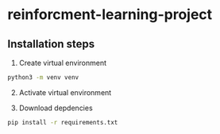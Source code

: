 # reinforcment-learning-project

## Installation steps
1. Create virtual environment
```bash
python3 -m venv venv
```

2. Activate virtual environment

3. Download depdencies
```bash
pip install -r requirements.txt
```
